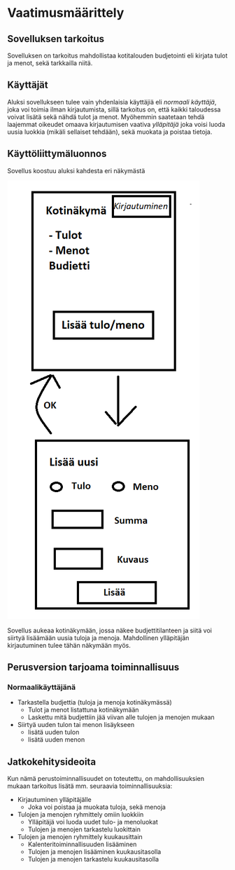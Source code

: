 # Vaatimusmäärittely

## Sovelluksen tarkoitus

Sovelluksen on tarkoitus mahdollistaa kotitalouden budjetointi eli kirjata tulot ja menot, sekä tarkkailla niitä. 

## Käyttäjät

Aluksi sovellukseen tulee vain yhdenlaisia käyttäjiä eli _normaali käyttäjä_, joka voi toimia ilman kirjautumista, sillä tarkoitus on, että kaikki taloudessa voivat lisätä sekä nähdä tulot ja menot. Myöhemmin saatetaan tehdä laajemmat oikeudet omaava kirjautumisen vaativa _ylläpitäjä_ joka voisi luoda uusia luokkia (mikäli sellaiset tehdään), sekä muokata ja poistaa tietoja.

## Käyttöliittymäluonnos

Sovellus koostuu aluksi kahdesta eri näkymästä

![](./kuvat/kayttoliittyma.png)

Sovellus aukeaa kotinäkymään, jossa näkee budjettitilanteen ja siitä voi siirtyä lisäämään uusia tuloja ja menoja. Mahdollinen ylläpitäjän kirjautuminen tulee tähän näkymään myös.

## Perusversion tarjoama toiminnallisuus

### Normaalikäyttäjänä

- Tarkastella budjettia (tuloja ja menoja kotinäkymässä)
  - Tulot ja menot listattuna kotinäkymään
  - Laskettu mitä budjettiin jää viivan alle tulojen ja menojen mukaan
- Siirtyä uuden tulon tai menon lisäykseen
  - lisätä uuden tulon
  - lisätä uuden menon

## Jatkokehitysideoita

Kun nämä perustoiminnallisuudet on toteutettu, on mahdollisuuksien mukaan tarkoitus lisätä mm. seuraavia toiminnallisuuksia:

- Kirjautuminen ylläpitäjälle
  - Joka voi poistaa ja muokata tuloja, sekä menoja
- Tulojen ja menojen ryhmittely omiin luokkiin
  - Ylläpitäjä voi luoda uudet tulo- ja menoluokat
  - Tulojen ja menojen tarkastelu luokittain
- Tulojen ja menojen ryhmittely kuukausittain
  - Kalenteritoiminnallisuuden lisääminen
  - Tulojen ja menojen lisääminen kuukausitasolla
  - Tulojen ja menojen tarkastelu kuukausitasolla
